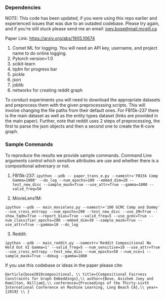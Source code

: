 ### Dependencies ###
NOTE: This code has been updated, if you were using this repo earlier and
experienced issues that was due to an outaded codebase. Please try again, and
if you're still stuck please send me an email: joey.bose@mail.mcgill.ca

Paper Link: https://arxiv.org/abs/1905.10674
1. Comet ML for logging. You will need an API key, username, and project name to do online logging.
2. Pytorch version=1.0
3. scikit-learn
4. tqdm for progress bar
5. pickle
6. json
7. joblib
8. networkx for creating reddit graph

To conduct experiments you will need to download the appropriate datasets and
preprocess them with the given preprocesssing scripts. This will involve
changing the file paths from their default ones. For FB15k-237 there is the
main dataset as well as the entity types dataset (links are provided in the
main paper). Further, note that reddit uses 2 steps of preprocessing,
the first to parse the json objects and then a second
one to create the K-core graph.

### Sample Commands ###
To reproduce the results we provide sample commands. Command Line arguments
control which sensitive attributes are use and whether there is a compositional
adversary or not.

1. FB15k-237:
`ipython --pdb -- paper_trans_e.py --namestr='FB15k Comp Gamma=1000' --do_log
--num_epochs=100 --embed_dim=20 --test_new_disc --sample_mask=True
--use_attr=True --gamma=1000 --valid_freq=50`

2. MovieLens1M:

`ipython --pdb -- main_movielens.py --namestr='100 GCMC Comp and Dummy'
--use_cross_entropy --num_epochs=200 --test_new_disc --use_1M=True
--show_tqdm=True --report_bias=True --valid_freq=5 --use_gcmc=True
--num_classifier_epochs=200 --embed_dim=30 --sample_mask=True --use_attr=True
--gamma=10 --do_log`

3. Reddit:

`ipython --pdb -- main_reddit.py --namestr='Reddit Compositional No Held Out
V2 Gamma=1' --valid_freq=5 --num_sensitive=10 --use_attr=True
--use_cross_entropy --test_new_disc --num_epochs=50 --num_nce=1
--sample_mask=True --debug --gamma=1000`

If you use this codebase or ideas in the paper please cite:

`@article{bose2019compositional, \\
  title={Compositional Fairness Constraints for Graph Embeddings},\\
  author={Bose, Avishek Joey and Hamilton, William},\\
  conference={Proceedings of the Thirty-sixth International Conference on Machine Learning, Long Beach CA},\\
  year={2019} \\
}`
